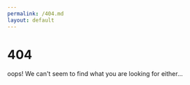 ```yaml
---
permalink: /404.md
layout: default
---
```


# 404
oops! We can't seem to find what you are looking for either...

